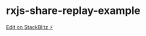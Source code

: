 # rxjs-share-replay-example

[Edit on StackBlitz ⚡️](https://stackblitz.com/edit/rxjs-share-replay-example)